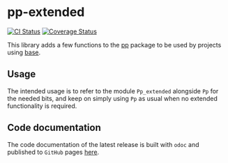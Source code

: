 # pp-extended

[![CI Status](https://github.com/mbarbin/pp-extended/workflows/ci/badge.svg)](https://github.com/mbarbin/pp-extended/actions/workflows/ci.yml)
[![Coverage Status](https://coveralls.io/repos/github/mbarbin/pp-extended/badge.svg?branch=main&service=github)](https://coveralls.io/github/mbarbin/pp-extended?branch=main)

This library adds a few functions to the
[pp](https://opam.ocaml.org/packages/pp/) package to be used by projects
using [base](https://opam.ocaml.org/packages/base/).

## Usage

The intended usage is to refer to the module `Pp_extended` alongside `Pp`
for the needed bits, and keep on simply using `Pp` as usual when no extended
functionality is required.

## Code documentation

The code documentation of the latest release is built with `odoc` and published
to `GitHub` pages [here](https://mbarbin.github.io/pp-extended).
